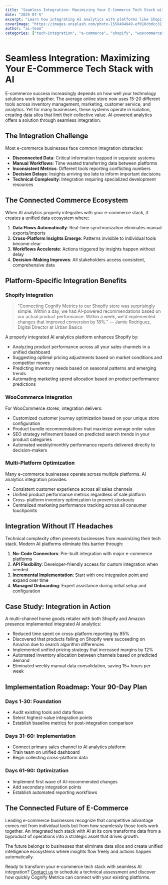 ```yaml
---
title: "Seamless Integration: Maximizing Your E-Commerce Tech Stack with AI"
date: "2025-07-5"
excerpt: "Learn how integrating AI analytics with platforms like Shopify and WooCommerce creates a unified data ecosystem that eliminates silos while delivering actionable insights directly to decision-makers."
coverImage: "https://images.unsplash.com/photo-1558494949-ef010cbdcc31?ixlib=rb-4.0.3&auto=format&fit=crop&w=1600&h=800&q=80"
author: "ai-team"
categories: ["tech-integration", "e-commerce", "shopify", "woocommerce", "data-unification"]
---
```


# Seamless Integration: Maximizing Your E-Commerce Tech Stack with AI

E-commerce success increasingly depends on how well your technology solutions work together. The average online store now uses 15-20 different tools across inventory management, marketing, customer service, and analytics. Yet for many businesses, these systems operate in isolation, creating data silos that limit their collective value. AI-powered analytics offers a solution through seamless integration.

## The Integration Challenge

Most e-commerce businesses face common integration obstacles:

- **Disconnected Data**: Critical information trapped in separate systems
- **Manual Workflows**: Time wasted transferring data between platforms
- **Inconsistent Metrics**: Different tools reporting conflicting numbers
- **Decision Delays**: Insights arriving too late to inform important decisions
- **Technical Complexity**: Integration requiring specialized development resources

## The Connected Commerce Ecosystem

When AI analytics properly integrates with your e-commerce stack, it creates a unified data ecosystem where:

1. **Data Flows Automatically**: Real-time synchronization eliminates manual exports/imports
2. **Cross-Platform Insights Emerge**: Patterns invisible to individual tools become clear
3. **Workflows Accelerate**: Actions triggered by insights happen without delay
4. **Decision-Making Improves**: All stakeholders access consistent, comprehensive data

## Platform-Specific Integration Benefits

### Shopify Integration

> "Connecting Cognify Metrics to our Shopify store was surprisingly simple. Within a day, we had AI-powered recommendations based on our actual product performance. Within a week, we'd implemented changes that improved conversion by 18%." — Jamie Rodriguez, Digital Director at Urban Basics

A properly integrated AI analytics platform enhances Shopify by:

- Analyzing product performance across all your sales channels in a unified dashboard
- Suggesting optimal pricing adjustments based on market conditions and competitor moves
- Predicting inventory needs based on seasonal patterns and emerging trends
- Automating marketing spend allocation based on product performance predictions

### WooCommerce Integration

For WooCommerce stores, integration delivers:

- Customized customer journey optimization based on your unique store configuration
- Product bundle recommendations that maximize average order value
- SEO strategy refinement based on predicted search trends in your product categories
- Automated weekly/monthly performance reports delivered directly to decision-makers

### Multi-Platform Optimization

Many e-commerce businesses operate across multiple platforms. AI analytics integration provides:

- Consistent customer experience across all sales channels
- Unified product performance metrics regardless of sale platform
- Cross-platform inventory optimization to prevent stockouts
- Centralized marketing performance tracking across all consumer touchpoints

## Integration Without IT Headaches

Technical complexity often prevents businesses from maximizing their tech stack. Modern AI platforms eliminate this barrier through:

1. **No-Code Connectors**: Pre-built integration with major e-commerce platforms
2. **API Flexibility**: Developer-friendly access for custom integration when needed
3. **Incremental Implementation**: Start with one integration point and expand over time
4. **Managed Onboarding**: Expert assistance during initial setup and configuration

## Case Study: Integration in Action

A multi-channel home goods retailer with both Shopify and Amazon presence implemented integrated AI analytics:

- Reduced time spent on cross-platform reporting by 85%
- Discovered that products failing on Shopify were succeeding on Amazon due to search algorithm differences
- Implemented unified pricing strategy that increased margins by 12%
- Automated inventory allocation between channels based on predicted demand
- Eliminated weekly manual data consolidation, saving 15+ hours per week

## Implementation Roadmap: Your 90-Day Plan

### Days 1-30: Foundation
- Audit existing tools and data flows
- Select highest-value integration points
- Establish baseline metrics for post-integration comparison

### Days 31-60: Implementation
- Connect primary sales channel to AI analytics platform
- Train team on unified dashboard
- Begin collecting cross-platform data

### Days 61-90: Optimization
- Implement first wave of AI-recommended changes
- Add secondary integration points
- Establish automated reporting workflows

## The Connected Future of E-Commerce

Leading e-commerce businesses recognize that competitive advantage comes not from individual tools but from how seamlessly those tools work together. An integrated tech stack with AI at its core transforms data from a byproduct of operations into a strategic asset that drives growth.

The future belongs to businesses that eliminate data silos and create unified intelligence ecosystems where insights flow freely and actions happen automatically.

Ready to transform your e-commerce tech stack with seamless AI integration? [Contact us](/contact) to schedule a technical assessment and discover how quickly Cognify Metrics can connect with your existing platforms. 